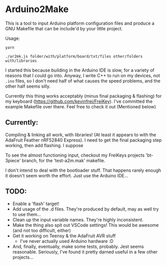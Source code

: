 # Arduino2Make

This is a tool to input Arduino platform configuration files and produce a GNU
Makefile that can be include'd by your little project.

Usage:

`yarn`

`./ar2mk.js folder/with/platform/board/txt/files other/folders with/libraries`

I started this because building in the Arduino IDE is slow, for a variety of
reasons that I could go into. Anyway, I write C++ to run on my devices, not
`.ino` files, so I don't need half of what causes the speed problems, and the
other half seems silly.

Currently this thing works acceptably (minus final packaging & flashing) for
my keyboard (https://github.com/kevinfrei/FreiKey). I've committed the example
Makefile over there. Feel free to check it out (Mentioned below)

## Currently:

Compiling & linking all work, with libraries! (At least it appears to with the
AdaFruit Feather nRF52840 Express). I need to get the final packaging step
working, then add flashing. I suppose

To see the almost functioning input, checkout my FreiKeys projects 'bt-3piece'
branch, for the 'test-a2m.mak' makefile.

I don't intend to deal with the bootloader stuff. That happens rarely enough it
doesn't seem worth the effort. Just use the Arduino IDE...

## TODO:

- Enable a 'flash' target!
- Add usage of the .d files. They're produced by default, may as well try to
  use them...
- Clean up the input variable names. They're highly inconsistent.
- Make the thing also spit out VSCode settings! This would be awesome (and not
too difficult, either)
- Get it working on Teensy & the AdaFruit AVR stuff
  - I've never actually used Arduino hardware :D
- And, finally, eventually, make some tests, probably. Jest seems reasonable.
  Seriously, I've found it pretty darned useful in a few other projects...
